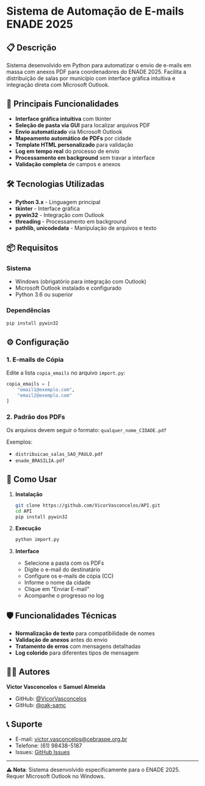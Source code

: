 # Sistema de Automação de E-mails ENADE 2025

## 📋 Descrição

Sistema desenvolvido em Python para automatizar o envio de e-mails em massa com anexos PDF para coordenadores do ENADE 2025. Facilita a distribuição de salas por município com interface gráfica intuitiva e integração direta com Microsoft Outlook.

## 🚀 Principais Funcionalidades

- **Interface gráfica intuitiva** com tkinter
- **Seleção de pasta via GUI** para localizar arquivos PDF
- **Envio automatizado** via Microsoft Outlook
- **Mapeamento automático de PDFs** por cidade
- **Template HTML personalizado** para validação
- **Log em tempo real** do processo de envio
- **Processamento em background** sem travar a interface
- **Validação completa** de campos e anexos

## 🛠️ Tecnologias Utilizadas

- **Python 3.x** - Linguagem principal
- **tkinter** - Interface gráfica
- **pywin32** - Integração com Outlook
- **threading** - Processamento em background
- **pathlib, unicodedata** - Manipulação de arquivos e texto

## 📦 Requisitos

### Sistema
- Windows (obrigatório para integração com Outlook)
- Microsoft Outlook instalado e configurado
- Python 3.6 ou superior

### Dependências
```bash
pip install pywin32
```

## ⚙️ Configuração

### 1. E-mails de Cópia
Edite a lista `copia_emails` no arquivo `import.py`:
```python
copia_emails = [
    "email1@exemplo.com",
    "email2@exemplo.com"
]
```

### 2. Padrão dos PDFs
Os arquivos devem seguir o formato: `qualquer_nome_CIDADE.pdf`

Exemplos:
- `distribuicao_salas_SAO_PAULO.pdf`
- `enade_BRASILIA.pdf`

## 🎯 Como Usar

1. **Instalação**
   ```bash
   git clone https://github.com/VicorVasconcelos/API.git
   cd API
   pip install pywin32
   ```

2. **Execução**
   ```bash
   python import.py
   ```

3. **Interface**
   - Selecione a pasta com os PDFs
   - Digite o e-mail do destinatário
   - Configure os e-mails de cópia (CC)
   - Informe o nome da cidade
   - Clique em "Enviar E-mail"
   - Acompanhe o progresso no log

## 🛡️ Funcionalidades Técnicas

- **Normalização de texto** para compatibilidade de nomes
- **Validação de anexos** antes do envio
- **Tratamento de erros** com mensagens detalhadas
- **Log colorido** para diferentes tipos de mensagem

## 👨‍💻 Autores

**Victor Vasconcelos** e **Samuel Almeida**
- GitHub: [@VicorVasconcelos](https://github.com/VicorVasconcelos)
- GitHub: [@oak-samc](https://github.com/oak-samc)

## 📞 Suporte

- E-mail: victor.vasconcelos@cebraspe.org.br
- Telefone: (61) 98438-5187
- Issues: [GitHub Issues](https://github.com/VicorVasconcelos/API/issues)

---

**⚠️ Nota**: Sistema desenvolvido especificamente para o ENADE 2025. Requer Microsoft Outlook no Windows.
